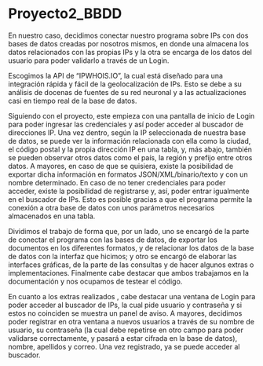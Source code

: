 # Proyecto2_BBDD

En nuestro caso, decidimos conectar nuestro programa sobre IPs con dos bases de datos creadas por nosotros mismos, en donde una almacena los datos relacionados con las propias IPs y la otra se encarga de los datos del usuario para poder validarlo a través de un Login.

Escogimos la API de “IPWHOIS.IO”, la cual está diseñado para una integración rápida y fácil de la geolocalización de IPs. Esto se debe a su análisis de docenas de fuentes de su red neuronal y a las actualizaciones casi en tiempo real de la base de datos.

Siguiendo con el proyecto, este empieza con una pantalla de inicio de Login para poder ingresar las credenciales y así poder acceder al buscador de direcciones IP. Una vez dentro, según la IP seleccionada de nuestra base de datos, se puede ver la información relacionada con ella como la ciudad, el código postal y la propia dirección IP en una tabla, y, más abajo, también se pueden observar otros datos como el país, la región y prefijo entre otros datos. A mayores, en caso de que se quisiera, existe la posibilidad de exportar dicha información en formatos JSON/XML/binario/texto y con un nombre determinado. En caso de no tener credenciales para poder acceder, existe la posibilidad de registrarse y, así, poder entrar igualmente en el buscador de IPs. Esto es posible gracias a que el programa permite la conexión a otra base de datos con unos parámetros necesarios almacenados en una tabla.

Dividimos el trabajo de forma que, por un lado, uno se encargó de la parte de conectar el programa con las bases de datos, de exportar los documentos en los diferentes formatos, y de relacionar los datos de la base de datos con la interfaz que hicimos; y otro se encargó de elaborar las interfaces gráficas, de la parte de las consultas y de hacer algunos extras o implementaciones. Finalmente cabe destacar que ambos trabajamos en la documentación y nos ocupamos de testear el código. 

En cuanto a los extras realizados , cabe destacar una ventana de Login para poder acceder al buscador de IPs, la cual pide usuario y contraseña y si estos no coinciden se muestra un panel de aviso. A mayores, decidimos poder registrar en otra ventana a nuevos usuarios a través de su nombre de usuario, su contraseña (la cual debe repetirse en otro campo para poder validarse correctamente, y pasará a estar cifrada en la base de datos), nombre, apellidos y correo. Una vez registrado, ya se puede acceder al buscador.
